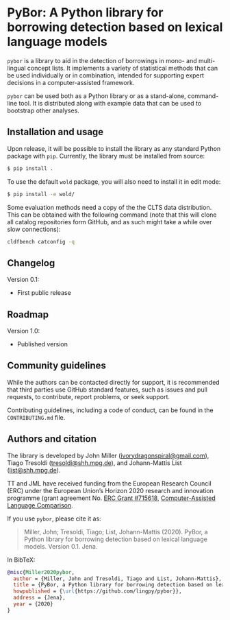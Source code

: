 # PyBor: A Python library for borrowing detection based on lexical language models

`pybor` is a library to aid in the detection of borrowings in mono- and multi-lingual
concept lists. It implements a variety of statistical methods that can be used
individually or in combination, intended for supporting expert decisions in a
computer-assisted framework.

`pybor` can be used both as a Python library or as a stand-alone, command-line tool.
It is distributed along with example data that can be used to bootstrap other
analyses.

## Installation and usage

Upon release, it will be possible to install the library as any standard Python
package with `pip`. Currently, the library must be installed from source:

```bash
$ pip install .
```

To use the default `wold` package, you will also need to install it in edit mode:

```bash
$ pip install -e wold/
```

Some evaluation methods need a copy of the the CLTS data distribution. This
can be obtained with the following command (note that this will clone all
catalog repositories form GitHub, and as such might take a while over slow
connections):

```bash
cldfbench catconfig -q
```

## Changelog

Version 0.1:

  - First public release

## Roadmap

Version 1.0:
  - Published version

## Community guidelines

While the authors can be contacted directly for support, it is recommended that third
parties use GitHub standard features, such as issues and pull requests, to contribute,
report problems, or seek support.

Contributing guidelines, including a code of conduct, can be found in the
`CONTRIBUTING.md` file.

## Authors and citation

The library is developed by John Miller (ivorydragonspiral@gmail.com),
Tiago Tresoldi (tresoldi@shh.mpg.de), and Johann-Mattis List (list@shh.mpg.de).

TT and JML have received funding from the European Research Council (ERC)
under the European Union’s Horizon 2020 research and innovation
programme (grant agreement
No. [ERC Grant #715618](https://cordis.europa.eu/project/rcn/206320/factsheet/en),
[Computer-Assisted Language Comparison](https://digling.org/calc/).

If you use `pybor`, please cite it as:

> Miller, John; Tresoldi, Tiago; List, Johann-Mattis (2020). PyBor, a Python library for
borrowing detection based on lexical language models. Version 0.1. Jena.

In BibTeX:

```bibtex
@misc{Miller2020pybor,
  author = {Miller, John and Tresoldi, Tiago and List, Johann-Mattis},
  title = {PyBor, a Python library for borrowing detection based on lexical language models. Version 0.1.},
  howpublished = {\url{https://github.com/lingpy/pybor}},
  address = {Jena},
  year = {2020}
}
```
